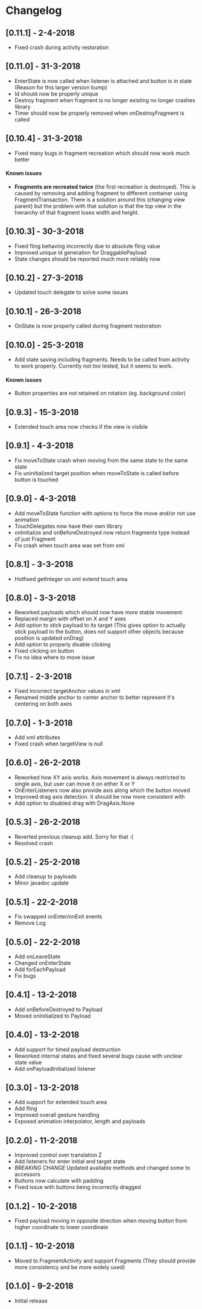 Changelog
=========

## [0.11.1] - 2-4-2018

* Fixed crash during activity restoration

## [0.11.0] - 31-3-2018

* EnterState is now called when listener is attached and button is in state (Reason for this larger version bump)
* Id should now be properly unique
* Destroy fragment when fragment is no longer existing no longer crashes library
* Timer should now be properly removed when onDestroyFragment is called

## [0.10.4] - 31-3-2018

* Fixed many bugs in fragment recreation which should now work much better

#### Known issues ####

* __Fragments are recreated twice__ (the first recreation is destroyed). 
This is caused by removing and adding fragment to different container using FragmentTransaction. 
There is a solution around this (changing view parent) but the problem 
with that solution is that the top view in the hierarchy of that fragment 
loses width and height.

## [0.10.3] - 30-3-2018

* Fixed fling behaving incorrectly due to absolute fling value
* Improved unique id generation for DraggablePayload
* State changes should be reported much more reliably now

## [0.10.2] - 27-3-2018

* Updated touch delegate to solve some issues

## [0.10.1] - 26-3-2018

* OnState is now properly called during fragment restoration

## [0.10.0] - 25-3-2018

* Add state saving including fragments. Needs to be called from activity to work properly. Currently not too tested, but it seems to work.

#### Known issues ####
   

* Button properties are not retained on rotation (eg. background color)

## [0.9.3] - 15-3-2018

* Extended touch area now checks if the view is visible

## [0.9.1] - 4-3-2018

* Fix moveToState crash when moving from the same state to the same state
* Fix uninitialized target position when moveToState is called before button is touched

## [0.9.0] - 4-3-2018

* Add moveToState function with options to force the move and/or not use animation
* TouchDelegates now have their own library
* onInitialize and onBeforeDestroyed now return fragments type instead of just Fragment
* Fix crash when touch area was set from xml

## [0.8.1] - 3-3-2018

* Hotfixed getInteger on xml extend touch area

## [0.8.0] - 3-3-2018

* Reworked payloads which should now have more stable movement
* Replaced margin with offset on X and Y axes
* Add option to stick payload to its target (This gives option to actually stick payload to the button, does not support other objects because position is updated onDrag)
* Add option to properly disable clicking
* Fixed clicking on button
* Fix no idea where to move issue

## [0.7.1] - 2-3-2018

* Fixed incorrect targetAnchor values in xml
* Renamed middle anchor to center anchor to better represent it's centering on both axes

## [0.7.0] - 1-3-2018

* Add xml attributes
* Fixed crash when targetView is null

## [0.6.0] - 26-2-2018

* Reworked how XY axis works. Axis movement is always restricted to single axis, but user can move it on either X or Y
* OnEnterListeners now also provide axis along which the button moved
* Improved drag axis detection. It should be now more consistent with
* Add option to disabled drag with DragAxis.None

## [0.5.3] - 26-2-2018

* Reverted previous cleanup add. Sorry for that :(
* Resolved crash

## [0.5.2] - 25-2-2018

* Add cleanup to payloads
* Minor javadoc update

## [0.5.1] - 22-2-2018

* Fix swapped onEnter/onExit events
* Remove Log

## [0.5.0] - 22-2-2018

* Add onLeaveState
* Changed onEnterState
* Add forEachPayload
* Fix bugs

## [0.4.1] - 13-2-2018

* Add onBeforeDestroyed to Payload
* Moved onInitialized to Payload

## [0.4.0] - 13-2-2018

* Add support for timed payload destruction
* Reworked internal states and fixed several bugs cause with unclear state value
* Add onPayloadInitialized listener

## [0.3.0] - 13-2-2018

* Add support for extended touch area
* Add fling
* Improved overall gesture handling
* Exposed animation interpolator, length and payloads

## [0.2.0] - 11-2-2018

* Improved control over translation Z
* Add listeners for enter initial and target state
* *BREAKING CHANGE* Updated available methods and changed some to accessors
* Buttons now calculate with padding
* Fixed issue with buttons being incorrectly dragged

## [0.1.2] - 10-2-2018

* Fixed payload moving in opposite direction when moving button from higher coordinate to lower coordinate

## [0.1.1] - 10-2-2018

* Moved to FragmentActivity and support Fragments (They should provide more consistency and be more widely used)

## [0.1.0] - 9-2-2018

* Initial release
